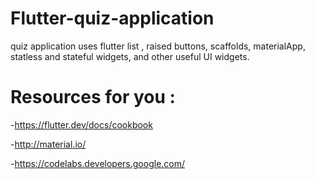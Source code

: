 # Flutter-quiz-application
quiz application uses flutter list , raised buttons, scaffolds, materialApp, statless and stateful widgets, and other useful UI widgets.

# Resources for you :

-https://flutter.dev/docs/cookbook

-http://material.io/

-https://codelabs.developers.google.com/
